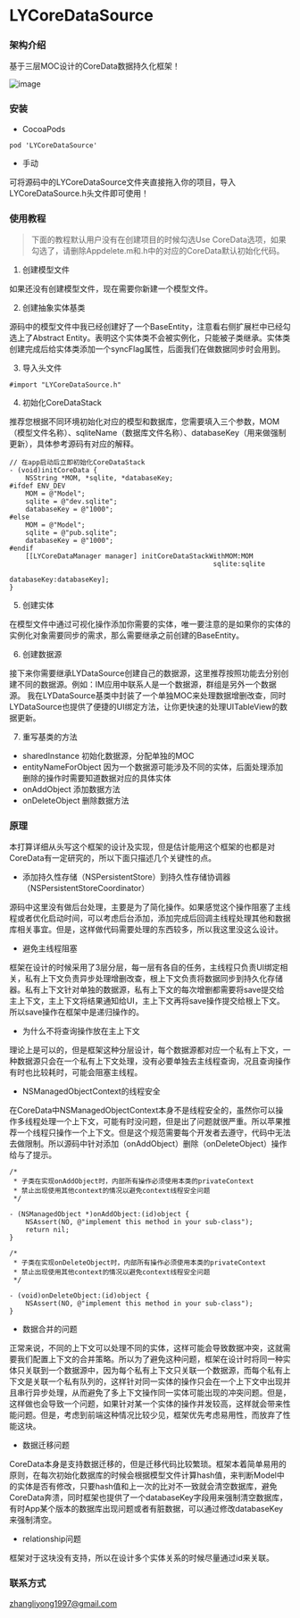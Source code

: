 # LYCoreDataSource

### 架构介绍

基于三层MOC设计的CoreData数据持久化框架！

![image](https://kxl-001.oss-cn-beijing.aliyuncs.com/kxl-help/3moc.jpg)

### 安装

- CocoaPods

```
pod 'LYCoreDataSource'
```

- 手动

可将源码中的LYCoreDataSource文件夹直接拖入你的项目，导入LYCoreDataSource.h头文件即可使用！

### 使用教程

> 下面的教程默认用户没有在创建项目的时候勾选Use CoreData选项，如果勾选了，请删除Appdelete.m和.h中的对应的CoreData默认初始化代码。

1. 创建模型文件

如果还没有创建模型文件，现在需要你新建一个模型文件。

2. 创建抽象实体基类

源码中的模型文件中我已经创建好了一个BaseEntity，注意看右侧扩展栏中已经勾选上了Abstract Entity。表明这个实体类不会被实例化，只能被子类继承。实体类创建完成后给实体类添加一个syncFlag属性，后面我们在做数据同步时会用到。

3. 导入头文件
```
#import "LYCoreDataSource.h"
```

4. 初始化CoreDataStack

推荐您根据不同环境初始化对应的模型和数据库，您需要填入三个参数，MOM（模型文件名称）、sqliteName（数据库文件名称）、databaseKey（用来做强制更新），具体参考源码有对应的解释。

```
// 在app启动后立即初始化CoreDataStack
- (void)initCoreData {
    NSString *MOM, *sqlite, *databaseKey;
#ifdef ENV_DEV
    MOM = @"Model";
    sqlite = @"dev.sqlite";
    databaseKey = @"1000";
#else
    MOM = @"Model";
    sqlite = @"pub.sqlite";
    databaseKey = @"1000";
#endif
    [[LYCoreDataManager manager] initCoreDataStackWithMOM:MOM
                                                   sqlite:sqlite
                                              databaseKey:databaseKey];
}
```
5. 创建实体

在模型文件中通过可视化操作添加你需要的实体，唯一要注意的是如果你的实体的实例化对象需要同步的需求，那么需要继承之前创建的BaseEntity。

6. 创建数据源

接下来你需要继承LYDataSource创建自己的数据源，这里推荐按照功能去分别创建不同的数据源。例如：IM应用中联系人是一个数据源，群组是另外一个数据源。
我在LYDataSource基类中封装了一个单独MOC来处理数据增删改查，同时LYDataSource也提供了便捷的UI绑定方法，让你更快速的处理UITableView的数据更新。

7. 重写基类的方法

- sharedInstance 初始化数据源，分配单独的MOC
- entityNameForObject 因为一个数据源可能涉及不同的实体，后面处理添加删除的操作时需要知道数据对应的具体实体
- onAddObject 添加数据方法
- onDeleteObject 删除数据方法

### 原理

本打算详细从头写这个框架的设计及实现，但是估计能用这个框架的也都是对CoreData有一定研究的，所以下面只描述几个关键性的点。

- 添加持久性存储（NSPersistentStore）到持久性存储协调器（NSPersistentStoreCoordinator）

源码中这里没有做后台处理，主要是为了简化操作。如果感觉这个操作阻塞了主线程或者优化启动时间，可以考虑后台添加，添加完成后回调主线程处理其他和数据库相关事宜。但是，这样做代码需要处理的东西较多，所以我这里没这么设计。

- 避免主线程阻塞

框架在设计的时候采用了3层分层，每一层有各自的任务，主线程只负责UI绑定相关，私有上下文负责异步处理增删改查，根上下文负责将数据同步到持久化存储器。私有上下文针对单独的数据源，私有上下文的每次增删都需要将save提交给主上下文，主上下文将结果通知给UI，主上下文再将save操作提交给根上下文。所以save操作在框架中是递归操作的。

- 为什么不将查询操作放在主上下文

理论上是可以的，但是框架这种分层设计，每个数据源都对应一个私有上下文，一种数据源只会在一个私有上下文处理，没有必要单独去主线程查询，况且查询操作有时也比较耗时，可能会阻塞主线程。

- NSManagedObjectContext的线程安全

在CoreData中NSManagedObjectContext本身不是线程安全的，虽然你可以操作多线程处理一个上下文，可能有时没问题，但是出了问题就很严重。所以苹果推荐一个线程只操作一个上下文。但是这个规范需要每个开发者去遵守，代码中无法去做限制。所以源码中针对添加（onAddObject）删除（onDeleteObject）操作给与了提示。

```
/*
 * 子类在实现onAddObject时，内部所有操作必须使用本类的privateContext
 * 禁止出现使用其他context的情况以避免context线程安全问题
 */

- (NSManagedObject *)onAddObject:(id)object {
    NSAssert(NO, @"implement this method in your sub-class");
    return nil;
}

/*
 * 子类在实现onDeleteObject时，内部所有操作必须使用本类的privateContext
 * 禁止出现使用其他context的情况以避免context线程安全问题
 */

- (void)onDeleteObject:(id)object {
    NSAssert(NO, @"implement this method in your sub-class");
}
```
- 数据合并的问题

正常来说，不同的上下文可以处理不同的实体，这样可能会导致数据冲突，这就需要我们配置上下文的合并策略。所以为了避免这种问题，框架在设计时将同一种实体只关联到一个数据源中，因为每个私有上下文只关联一个数据源，而每个私有上下文是关联一个私有队列的，这样针对同一实体的操作只会在一个上下文中出现并且串行异步处理，从而避免了多上下文操作同一实体可能出现的冲突问题。但是，这样做也会导致一个问题，如果针对某一个实体的操作并发较高，这样就会带来性能问题。但是，考虑到前端这种情况比较少见，框架优先考虑易用性，而放弃了性能这块。

- 数据迁移问题

CoreData本身是支持数据迁移的，但是迁移代码比较繁琐。框架本着简单易用的原则，在每次初始化数据库的时候会根据模型文件计算hash值，来判断Model中的实体是否有修改，只要hash值和上一次的比对不一致就会清空数据库，避免CoreData奔溃，同时框架也提供了一个databaseKey字段用来强制清空数据库，有时App某个版本的数据库出现问题或者有脏数据，可以通过修改databaseKey来强制清空。

- relationship问题

框架对于这块没有支持，所以在设计多个实体关系的时候尽量通过id来关联。

### 联系方式

zhangliyong1997@gmail.com
